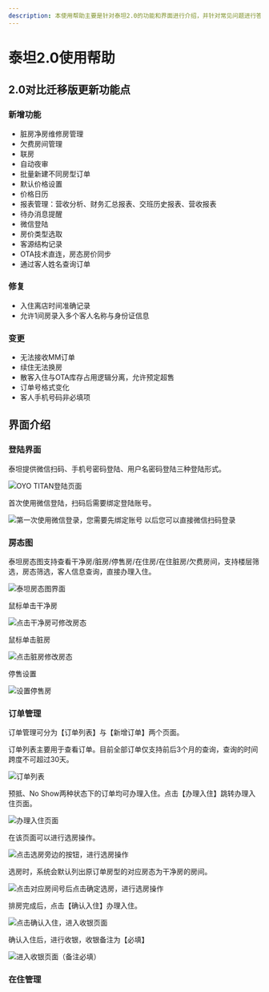 ```yaml
---
description: 本使用帮助主要是针对泰坦2.0的功能和界面进行介绍，并针对常见问题进行答疑。
---
```


# 泰坦2.0使用帮助

## 2.0对比迁移版更新功能点

### 新增功能

* 脏房净房维修房管理
* 欠费房间管理
* 联房
* 自动夜审
* 批量新建不同房型订单
* 默认价格设置
* 价格日历
* 报表管理：营收分析、财务汇总报表、交班历史报表、营收报表
* 待办消息提醒
* 微信登陆
* 房价类型选取
* 客源结构记录
* OTA技术直连，房态房价同步
* 通过客人姓名查询订单

### 修复

* 入住离店时间准确记录
* 允许1间房录入多个客人名称与身份证信息

### 变更

* 无法接收MM订单
* 续住无法换房
* 散客入住与OTA库存占用逻辑分离，允许预定超售
* 订单号格式变化
* 客人手机号码非必填项

## 界面介绍

### 登陆界面

泰坦提供微信扫码、手机号密码登陆、用户名密码登陆三种登陆形式。

![OYO TITAN&#x767B;&#x9646;&#x9875;&#x9762;](.gitbook/assets/image%20%284%29.png)

  
首次使用微信登陆，扫码后需要绑定登陆账号。

![&#x7B2C;&#x4E00;&#x6B21;&#x4F7F;&#x7528;&#x5FAE;&#x4FE1;&#x767B;&#x5F55;&#xFF0C;&#x60A8;&#x9700;&#x8981;&#x5148;&#x7ED1;&#x5B9A;&#x8D26;&#x53F7;  &#x4EE5;&#x540E;&#x60A8;&#x53EF;&#x4EE5;&#x76F4;&#x63A5;&#x5FAE;&#x4FE1;&#x626B;&#x7801;&#x767B;&#x5F55;](.gitbook/assets/image%20%2829%29.png)

### 房态图

泰坦房态图支持查看干净房/脏房/停售房/在住房/在住脏房/欠费房间，支持楼层筛选，房态筛选，客人信息查询，直接办理入住。

![&#x6CF0;&#x5766;&#x623F;&#x6001;&#x56FE;&#x754C;&#x9762;](.gitbook/assets/image%20%2828%29.png)

鼠标单击干净房

![&#x70B9;&#x51FB;&#x5E72;&#x51C0;&#x623F;&#x53EF;&#x4FEE;&#x6539;&#x623F;&#x6001;](.gitbook/assets/image%20%2822%29.png)

  
鼠标单击脏房

![&#x70B9;&#x51FB;&#x810F;&#x623F;&#x4FEE;&#x6539;&#x623F;&#x6001;](.gitbook/assets/image%20%2824%29.png)

停售设置

![&#x8BBE;&#x7F6E;&#x505C;&#x552E;&#x623F;](.gitbook/assets/image%20%2830%29.png)

###  订单管理

订单管理可分为【订单列表】与【新增订单】两个页面。

订单列表主要用于查看订单。目前全部订单仅支持前后3个月的查询，查询的时间跨度不可超过30天。

![&#x8BA2;&#x5355;&#x5217;&#x8868;](.gitbook/assets/image%20%2811%29.png)

  
预抵、No Show两种状态下的订单均可办理入住。点击【办理入住】跳转办理入住页面。

![&#x529E;&#x7406;&#x5165;&#x4F4F;&#x9875;&#x9762;](.gitbook/assets/image%20%287%29.png)

在该页面可以进行选房操作。

![&#x70B9;&#x51FB;&#x9009;&#x623F;&#x65C1;&#x8FB9;&#x7684;&#x6309;&#x94AE;&#xFF0C;&#x8FDB;&#x884C;&#x9009;&#x623F;&#x64CD;&#x4F5C;](.gitbook/assets/image%20%2812%29.png)

选房时，系统会默认列出原订单房型的对应房态为干净房的房间。

![&#x70B9;&#x51FB;&#x5BF9;&#x5E94;&#x623F;&#x95F4;&#x53F7;&#x540E;&#x70B9;&#x51FB;&#x786E;&#x5B9A;&#x9009;&#x623F;&#xFF0C;&#x8FDB;&#x884C;&#x9009;&#x623F;&#x64CD;&#x4F5C;](.gitbook/assets/image%20%2817%29.png)

排房完成后，点击【确认入住】办理入住。

![&#x70B9;&#x51FB;&#x786E;&#x8BA4;&#x5165;&#x4F4F;&#xFF0C;&#x8FDB;&#x5165;&#x6536;&#x94F6;&#x9875;&#x9762;](.gitbook/assets/image%20%2819%29.png)

  
确认入住后，进行收银，收银备注为【必填】

![&#x8FDB;&#x5165;&#x6536;&#x94F6;&#x9875;&#x9762;&#xFF08;&#x5907;&#x6CE8;&#x5FC5;&#x586B;&#xFF09;](.gitbook/assets/image%20%286%29.png)

### 在住管理

###  

